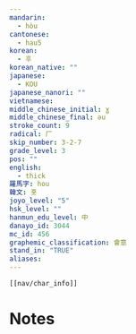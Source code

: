 ```yaml
---
mandarin:
  - hòu
cantonese:
  - hau5
korean:
  - 후
korean_native: ""
japanese:
  - KOU
japanese_nanori: ""
vietnamese:
middle_chinese_initial: ɣ
middle_chinese_final: əu
stroke_count: 9
radical: 厂
skip_number: 3-2-7
grade_level: 3
pos: ""
english:
  - thick
羅馬字: hou
韓文: 홋
joyo_level: "5"
hsk_level: ""
hanmun_edu_level: 中
danayo_id: 3044
mc_id: 456
graphemic_classification: 會意
stand_in: "TRUE"
aliases:
---
```

```meta-bind-embed
[[nav/char_info]]
```

# Notes
